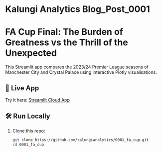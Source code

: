 # Kalungi Analytics Blog_Post_0001
# FA Cup Final: The Burden of Greatness vs the Thrill of the Unexpected 

This Streamlit app compares the 2023/24 Premier League seasons of Manchester City and Crystal Palace using interactive Plotly visualisations.

## 🚀 Live App
Try it here: [Streamlit Cloud App](https://your-streamlit-link.streamlit.app)

## 🛠️ Run Locally

1. Clone this repo:
   ```bash
   git clone https://github.com/kalungianalytics/0001_fa_cup.git
   cd 0001_fa_cup
